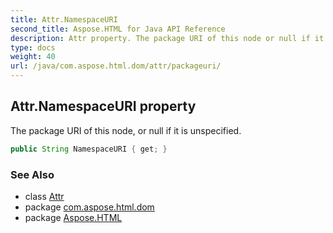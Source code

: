 ```yaml
---
title: Attr.NamespaceURI
second_title: Aspose.HTML for Java API Reference
description: Attr property. The package URI of this node or null if it is unspecified
type: docs
weight: 40
url: /java/com.aspose.html.dom/attr/packageuri/
---
```

## Attr.NamespaceURI property

The package URI of this node, or null if it is unspecified.

```java
public String NamespaceURI { get; }
```

### See Also

* class [Attr](../)
* package [com.aspose.html.dom](../../attr/)
* package [Aspose.HTML](../../../)

